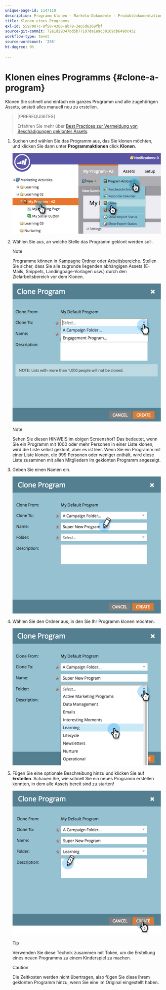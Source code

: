 ```yaml
---
unique-page-id: 1147110
description: Programm klonen - Marketo-Dokumente - Produktdokumentation
title: Klonen eines Programms
exl-id: 5597007c-8f58-4306-ab78-3e65d6369fbf
source-git-commit: 72e1d29347bd5b77107da1e9c30169cb6490c432
workflow-type: tm+mt
source-wordcount: '236'
ht-degree: 0%

---
```


# Klonen eines Programms {#clone-a-program}

Klonen Sie schnell und einfach ein ganzes Programm und alle zugehörigen Assets, anstatt alles manuell neu zu erstellen.

>[!PREREQUISITES]
>
>Erfahren Sie mehr über [Best Practices zur Vermeidung von Beschädigungen geklonter Assets](https://nation.marketo.com/t5/Knowledgebase/Avoiding-Corruption-in-Cloned-Assets/ta-p/249729).

1. Suchen und wählen Sie das Programm aus, das Sie klonen möchten, und klicken Sie dann unter **Programmaktionen** click **Klonen**.

   ![](assets/image2014-9-5-14-3a31-3a49.png)

1. Wählen Sie aus, an welche Stelle das Programm geklont werden soll.

   >[!NOTE]
   >
   >Programme können in [Kampagne](/help/marketo/product-docs/core-marketo-concepts/miscellaneous/create-new-campaign-folder.md) [Ordner](/help/marketo/product-docs/core-marketo-concepts/miscellaneous/create-new-campaign-folder.md) oder [Arbeitsbereiche](/help/marketo/product-docs/administration/workspaces-and-person-partitions/create-a-new-workspace.md). Stellen Sie sicher, dass Sie alle zugrunde liegenden abhängigen Assets (E-Mails, Snippets, Landingpage-Vorlagen usw.) durch den Zielarbeitsbereich vor dem Klonen.

   ![](assets/cloneto.png)

   >[!NOTE]
   >
   >Sehen Sie diesen HINWEIS im obigen Screenshot? Das bedeutet, wenn Sie ein Programm mit 1000 oder mehr Personen in einer Liste klonen, wird die Liste selbst geklont, aber es ist leer. Wenn Sie ein Programm mit einer Liste klonen, die 999 Personen oder weniger enthält, wird diese Liste zusammen mit allen Mitgliedern im geklonten Programm angezeigt.

1. Geben Sie einen Namen ein.

   ![](assets/cloneprogramname.png)

1. Wählen Sie den Ordner aus, in den Sie Ihr Programm klonen möchten.

   ![](assets/choosefolderclone.png)

1. Fügen Sie eine optionale Beschreibung hinzu und klicken Sie auf **Erstellen**. Schauen Sie, wie schnell Sie ein neues Programm erstellen konnten, in dem alle Assets bereit sind zu starten!

   ![](assets/createclone.png)

   >[!TIP]
   >
   >Verwenden Sie diese Technik zusammen mit Token, um die Erstellung eines neuen Programms zu einem Kinderspiel zu machen.

   >[!CAUTION]
   >
   >Die Zeitkosten werden nicht übertragen, also fügen Sie diese Ihrem geklonten Programm hinzu, wenn Sie eine im Original eingestellt haben.

